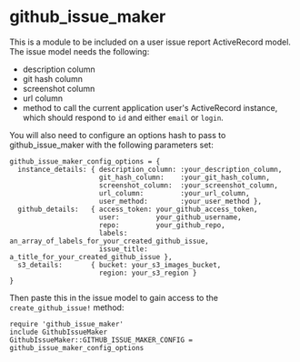 # github_issue_maker
This is a module to be included on a user issue report ActiveRecord model.
The issue model needs the following:
- description column
- git hash column
- screenshot column
- url column
- method to call the current application user's ActiveRecord instance, which should respond to `id` and either `email` or `login`.

You will also need to configure an options hash to pass to github_issue_maker with the following parameters set:
```
github_issue_maker_config_options = {
  instance_details: { description_column: :your_description_column, 
                      git_hash_column:    :your_git_hash_column,
                      screenshot_column:  :your_screenshot_column,
                      url_column:         :your_url_column,
                      user_method:        :your_user_method }, 
  github_details:   { access_token: your_github_access_token,
                      user:         your_github_username,
                      repo:         your_github_repo,
                      labels:       an_array_of_labels_for_your_created_github_issue,
                      issue_title:  a_title_for_your_created_github_issue },
  s3_details:       { bucket: your_s3_images_bucket,
                      region: your_s3_region } 
}

```
Then paste this in the issue model to gain access to the `create_github_issue!` method:
```
require 'github_issue_maker'
include GithubIssueMaker
GithubIssueMaker::GITHUB_ISSUE_MAKER_CONFIG = github_issue_maker_config_options